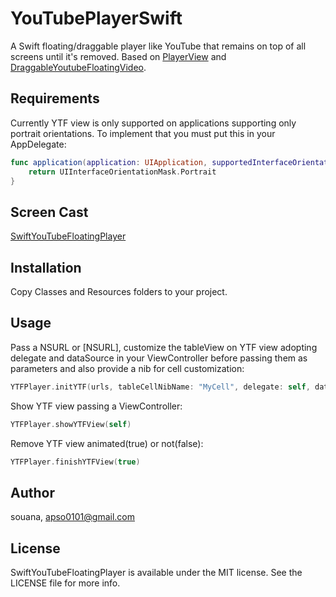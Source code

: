 # YouTubePlayerSwift

A Swift floating/draggable player like YouTube that remains on top of all screens until it's removed.
Based on [PlayerView](https://github.com/davidlondono/PlayerView) and [DraggableYoutubeFloatingVideo](https://github.com/vizllx/DraggableYoutubeFloatingVideo).

## Requirements

Currently YTF view is only supported on applications supporting only portrait orientations. To implement that you must put this in your AppDelegate:
```swift
func application(application: UIApplication, supportedInterfaceOrientationsForWindow window: UIWindow?) -> UIInterfaceOrientationMask {
    return UIInterfaceOrientationMask.Portrait
}
```
## Screen Cast
[SwiftYouTubeFloatingPlayer](https://youtu.be/AdOxohhO_Pc)


## Installation
Copy Classes and Resources folders to your project.

## Usage

Pass a NSURL or [NSURL], customize the tableView on YTF view adopting delegate and dataSource in your ViewController before passing them as parameters and also provide a nib for cell customization:
```swift
YTFPlayer.initYTF(urls, tableCellNibName: "MyCell", delegate: self, dataSource: self)
```

Show YTF view passing a ViewController:
```swift
YTFPlayer.showYTFView(self)
```

Remove YTF view animated(true) or not(false):
```swift
YTFPlayer.finishYTFView(true)
```

## Author

souana, apso0101@gmail.com

## License

SwiftYouTubeFloatingPlayer is available under the MIT license. See the LICENSE file for more info.
